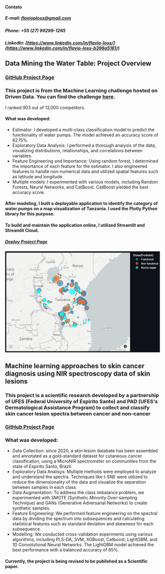 #### Contato
##### E-mail: flavioploss@gmail.com
##### Phone: +55 (27) 99299-1265
##### LinkedIn: [https://www.linkedin.com/in/flavio-loss/](https://www.linkedin.com/in/flavio-loss-b398a5181/)

## Data Mining the Water Table: Project Overview
### [GitHub Project Page](https://github.com/flavioloss/waterpump_challenge/blob/main/)
### This project is from the Machine Learning challenge hosted on Driven Data. You can find the challenge [here](https://www.drivendata.org/competitions/7/pump-it-up-data-mining-the-water-table/page/23/). 
I ranked 903 out of 13,000 competitors.


#### What was developed:
- Estimator: I developed a multi-class classification model to predict the functionality of water pumps. The model achieved an accuracy score of 82.15%.
- Exploratory Data Analysis: I performed a thorough analysis of the data, visualizing distributions, relationships, and correlations between variables.
- Feature Engineering and Importance: Using random forest, I determined the importance of each feature for the estimator. I also engineered features to handle non-numerical data and utilized spatial features such as latitude and longitude.
- Multiple models: I experimented with various models, including Random Forests, Neural Networks, and CatBoost. CatBoost yielded the best accuracy score.

#### After modeling, I built a deployable application to identify the category of water pumps on a map visualization of Tanzania. I used the Plotly Python library for this purpose.
#### To build and maintain the application online, I utilized Streamlit and Streamlit Cloud.
##### [Deploy Project Page](https://github.com/flavioloss/waterpump_deploy)
![Image](https://github.com/flavioloss/Flavio_Portfolio/blob/gh-pages/images/map_waterpump.jpeg)



## Machine learning approaches to skin cancer diagnosis using NIR spectroscopy data of skin lesions
### This project is a scientific research developed by a partnership of UFES (Federal University of Espirito Santo) and PAD (UFES's Dermatological Assistance Program) to collect and classify skin cancer lesion spectra between cancer and non-cancer
### [GitHub Project Page](https://github.com/flavioloss/nir-spectrum-classification)

### What was developed:
- Data Collection: since 2020, a skin lesion databate has been assembled and annotated as a gold-standard dataset for cutaneous cancer classification, using a MicroNIR spectrometer on communities from the state of Espirito Santo, Brazil.
- Exploratory Data Analisys: Multiple methods were employed to analyze and understand the spectra. Techniques like t-SNE were utilized to reduce the dimensionality of the data and visualize the separation between samples in each class.
- Data Augmentation: To address the class imbalance problem, we experimented with SMOTE (Synthetic Minority Over-sampling Technique) and GANs (Generative Adversarial Networks) to create synthetic samples. 
- Feature Engineering: We performed feature engineering on the spectral data by dividing the spectrum into subsequences and calculating statistical features such as standard deviation and skewness for each subsequence.
- Modelling: We conducted cross-validation experiments using various algorithms, including PLS-DA, SVM, XGBoost, Catboost, LightGBM, and 1D Convolutional Neural Networks. The LightGBM model achieved the best performance with a balanced accuracy of 85%.

#### Currently, the project is being revised to be published as a Scientific paper.
![]()
